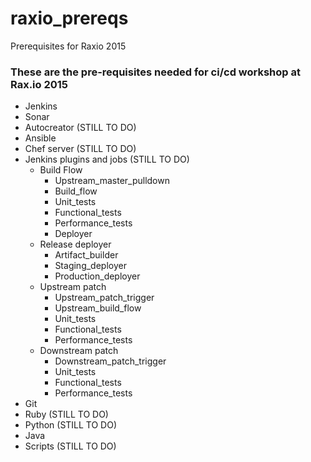 # raxio_prereqs
Prerequisites for Raxio 2015

### These are the pre-requisites needed for ci/cd workshop at Rax.io 2015

- Jenkins 
- Sonar
- Autocreator (STILL TO DO)
- Ansible
- Chef server (STILL TO DO)
- Jenkins plugins and jobs (STILL TO DO)
  - Build Flow
    - Upstream\_master\_pulldown
    - Build\_flow
    - Unit\_tests
    - Functional\_tests
    - Performance\_tests
    - Deployer
  - Release deployer
    - Artifact\_builder
    - Staging\_deployer
    - Production\_deployer
  - Upstream patch
    - Upstream\_patch\_trigger
    - Upstream\_build\_flow
    - Unit\_tests
    - Functional\_tests
    - Performance\_tests
  - Downstream patch
    - Downstream\_patch\_trigger
    - Unit\_tests
    - Functional\_tests
    - Performance\_tests
- Git
- Ruby (STILL TO DO)
- Python (STILL TO DO)
- Java
- Scripts (STILL TO DO)
